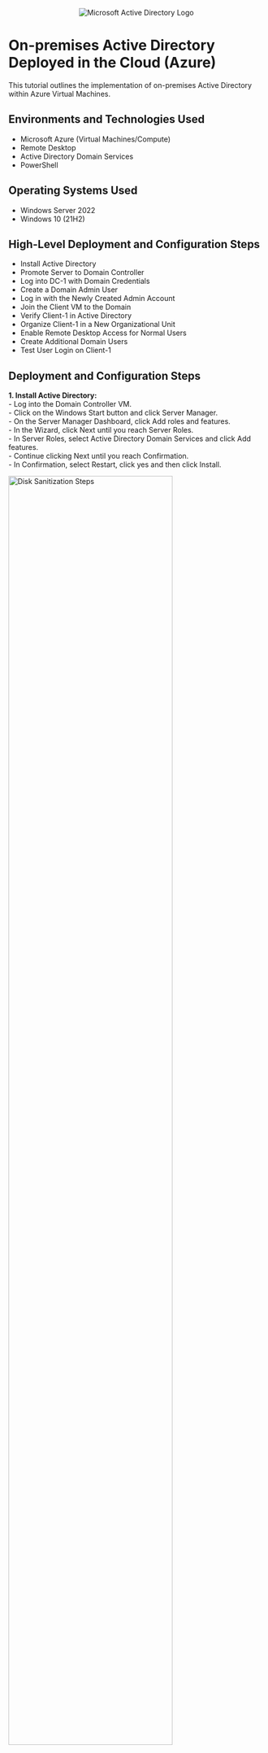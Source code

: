 <p align="center">
<img src="https://i.imgur.com/pU5A58S.png" alt="Microsoft Active Directory Logo"/>
</p>

<h1>On-premises Active Directory Deployed in the Cloud (Azure)</h1>
This tutorial outlines the implementation of on-premises Active Directory within Azure Virtual Machines.<br />

<h2>Environments and Technologies Used</h2>

- Microsoft Azure (Virtual Machines/Compute)
- Remote Desktop
- Active Directory Domain Services
- PowerShell

<h2>Operating Systems Used </h2>

- Windows Server 2022
- Windows 10 (21H2)

<h2>High-Level Deployment and Configuration Steps</h2>

- Install Active Directory
- Promote Server to Domain Controller
- Log into DC-1 with Domain Credentials
- Create a Domain Admin User
- Log in with the Newly Created Admin Account
- Join the Client VM to the Domain
- Verify Client-1 in Active Directory
- Organize Client-1 in a New Organizational Unit
- Enable Remote Desktop Access for Normal Users
- Create Additional Domain Users
- Test User Login on Client-1

<h2>Deployment and Configuration Steps</h2>

<p>
  <strong>1. Install Active Directory:</strong><br>
  - Log into the Domain Controller VM.<br>
  - Click on the Windows Start button and click Server Manager.<br>
  - On the Server Manager Dashboard, click Add roles and features.<br>
  - In the Wizard, click Next until you reach Server Roles.<br>
  - In Server Roles, select Active Directory Domain Services and click Add features.<br>
  - Continue clicking Next until you reach Confirmation.<br>
  - In Confirmation, select Restart, click yes and then click Install.
</p>

<p>
  <img src="https://i.imgur.com/rE0YPdz.png" height="80%" width="80%" alt="Disk Sanitization Steps"/>
</p>

<p>
  <img src="https://i.imgur.com/ESpBKYj.png" height="80%" width="80%" alt="Disk Sanitization Steps"/>
</p>

<p>
  <img src="https://i.imgur.com/DOorfaz.png" height="80%" width="80%" alt="Disk Sanitization Steps"/>
</p>

<p>
  <strong>2. Promote Server to Domain Controller:</strong><br>
  - On the Server Dashboard, click on the Notifications button (flag icon) at the top right and click Promote this server to a domain controller.<br>
  - In Deployment Configuration, select Add a new forest.<br>
  - For the Root domain name, type the domain name you'll be using and then click Next.<br>
  - In Domain Controller Options, confirm the password you'll be using and then click Next.<br>
  - Continue clicking Next in the wizard. For Prerequisites Check click Install.<br>
  - The installation will prompt a restart, which will require reconnecting to the VM via Remote Desktop Connection.
</p>

<br>

<p>
  <img src="https://i.imgur.com/VvHT9tP.png" height="80%" width="80%" alt="Disk Sanitization Steps"/>
</p>

<p>
  <img src="https://i.imgur.com/0T81XBV.png" height="80%" width="80%" alt="Disk Sanitization Steps"/>
</p>

<p>
  <strong>3. Log back into DC-1:</strong><br>
  - Log into the DC-1 VM using your domain name, backslash(\), your username. 
</p>

<br>

<p>
  <img src="https://i.imgur.com/9j18bmh.png" height="80%" width="80%" alt="Disk Sanitization Steps"/>
</p>

<p>
  <strong>4. Create a Domain Admin user within the Domain:</strong><br>
  - Click on the Windows Start button and click Windows Administrative Tools. Select Active Directory Users and Computers.<br>
  - Right-click on the domain name, hover over New and select Organizational Unit.<br>
  - Name the new organizational unit _EMPLOYEES and click OK.<br>
  - Create another organizational unit named _ADMINS.<br>
  - Right-click on the newly created _ADMINS folder, hover over New and select User.<br>
  - Provide the user's full name and logon name. Click Next and provide a password. Click Next and Finish.<br>
  - Right-click on the newly created user within the _ADMINS folder and select Add to a group.<br>
  - In the Enter the object names field, type domain admins and click Check Names. Click OK.
</p>

<br>

<p>
  <img src="https://i.imgur.com/CNglMay.png" height="80%" width="80%" alt="Disk Sanitization Steps"/>
</p>

<p>
  <img src="https://i.imgur.com/3OKiYFF.png" height="80%" width="80%" alt="Disk Sanitization Steps"/>
</p>

<p>
  <img src="https://i.imgur.com/tPKS5p8.png" height="80%" width="80%" alt="Disk Sanitization Steps"/>
</p>

<p>
  <img src="https://i.imgur.com/32bJI6P.png" height="80%" width="80%" alt="Disk Sanitization Steps"/>
</p>

<p>
  <img src="https://i.imgur.com/8riQ697.png" height="80%" width="80%" alt="Disk Sanitization Steps"/>
</p>

<p>
  <img src="https://i.imgur.com/oFuFEmm.png" height="80%" width="80%" alt="Disk Sanitization Steps"/>
</p>

<p>
  <strong>5. Log in with the Newly Created Username:</strong><br>
  - Log out off the DC-1 VM.<br>
  - Log back into DC-1 with the new username: domain name, backslash(\), followed by the logon name created in the previous step.
</p>

<p>
  <img src="https://i.imgur.com/s9Owf3G.png" height="80%" width="80%" alt="Disk Sanitization Steps"/>
</p>

<p>
  <strong>6. Join Client-1 VM to your Domain:</strong><br>
  - Log into the Client-1 VM.<br>
  - Right-Click on the Windows Start button and click on System.<br>
  - Below Related settings, click on Rename this PC (advanced).<br>
  - In the Computer Name tab click Change.<br>
  - In the Member of options, select Domain. Provide the domain and click OK.<br>
  - In the Windows Security prompt, enter the Domain Admin's username and password to complete joining Client-1.<br>
  - Proceed with restarting the VM when prompted.
</p>

<p>
  <img src="https://i.imgur.com/zF3wPqO.png" height="80%" width="80%" alt="Disk Sanitization Steps"/>
</p>

<p>
  <img src="https://i.imgur.com/cQ8nX1p.png" height="80%" width="80%" alt="Disk Sanitization Steps"/>
</p>

<p>
  <strong>7. Verify Client-1 VM is in Active Directory Users and Computers:</strong><br>
  - Log into the DC-1 VM.<br>
  - Navigate to Active Directory Users and Computers.<br>
  - Expand the domain by clicking the drop-down arrow and click on Computers. The Client-1 VM that was joined should show.
</p>

<p>
  <img src="https://i.imgur.com/EYeQyDb.png" height="80%" width="80%" alt="Disk Sanitization Steps"/>
</p>

<p>
  <strong>8. Create a New Organizational Unit for Client-1:</strong><br>
  - Right-click on the domain name, hover over New and select Organizational Unit.<br>
  - Name the new organizational unit _CLIENTS and click OK.<br>
  - Drag Client-1 into the _CLIENTS OU and click Yes to move it.
</p>

<p>
  <img src="https://i.imgur.com/KGo4FHM.png" height="80%" width="80%" alt="Disk Sanitization Steps"/>
</p>

<p>
  <strong>9. Setup Remote Desktop for non-administrative users (normal users) on Client-1:</strong><br>
  - Log into the Client-1 VM as the Domain Admin.<br>
  - Open System properties and click Remote Desktop.<br>
  - Below User accounts, click on Select users that can remotely access this PC.<br>
  - Click Add and in the object name field, enter domain users.<br>
  - Click Check Names and click OK. Click OK once more.
</p>

<p>
  <img src="https://i.imgur.com/Cv94588.png" height="80%" width="80%" alt="Disk Sanitization Steps"/>
</p>

<p>
  <img src="https://i.imgur.com/vUKKFNt.png" height="80%" width="80%" alt="Disk Sanitization Steps"/>
</p>

<p>
  <strong>10. Create Additional Users and Log into Client-1 with one of the Users:</strong><br>
  - Log into the DC-1 VM as the Domain Admin.<br>
  - Open Windows PowerShell ISE as an administrator.<br>
  - Create a new File in PowerShell and paste the contents of the script into it.<br>
  - Click Run Script (green arrow) and observe the additional users being created.<br>
  - Open Active Directory Users and Computers and observe the user accounts in the appropriate Organizational Unit.<br>
  - Log into Client-1 with any one of the user accounts that were created.
</p>

<p>
  <img src="https://i.imgur.com/1owmRnb.png" height="80%" width="80%" alt="Disk Sanitization Steps"/>
</p>

<p>
  <img src="https://i.imgur.com/oEkb7Tu.png" height="80%" width="80%" alt="Disk Sanitization Steps"/>
</p>

<p>
  <img src="https://i.imgur.com/SEwmgbv.png" height="80%" width="80%" alt="Disk Sanitization Steps"/>
</p>
